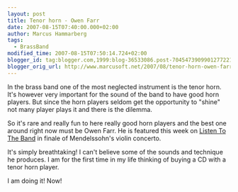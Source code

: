 ```yaml
---
layout: post
title: Tenor horn - Owen Farr
date: 2007-08-15T07:40:00.000+02:00
author: Marcus Hammarberg
tags:
  - BrassBand
modified_time: 2007-08-15T07:50:14.724+02:00
blogger_id: tag:blogger.com,1999:blog-36533086.post-7045473909901277221
blogger_orig_url: http://www.marcusoft.net/2007/08/tenor-horn-owen-farr.html
---
```


In the
brass band one of the most neglected instrument is the tenor horn. It's
however very important for the sound of the band to have good horn
players. But since the horn players seldom get the opportunity to
"shine" not many player plays it and there is the dilemma.

So it's rare and really fun to here really good horn players and the
best one around right now must be Owen Farr. He is featured this week on
[Listen To The
Band](http://www.bbc.co.uk/radio/aod/networks/radio2/aod.shtml?radio2/listenband)
in finale of Mendelssohn's violin concerto.

It's simply breathtaking! I can't believe some of the sounds and
technique he produces. I am for the first time in my life thinking of
buying a CD with a tenor horn player.

I am doing it! Now!

